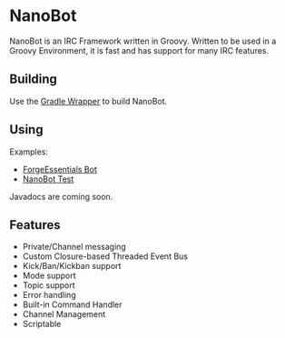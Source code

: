 NanoBot
=======

NanoBot is an IRC Framework written in Groovy. Written to be used in a Groovy Environment, it is fast and has support for many IRC features.

Building
--------

Use the [Gradle Wrapper](http://www.gradle.org/docs/current/userguide/gradle_wrapper.html) to build NanoBot.

Using
-----

Examples:
- [ForgeEssentials Bot](https://github.com/ForgeEssentials/cloaked-octo-robot)
- [NanoBot Test](https://github.com/DirectMyFile/NanoBot/blob/master/src/main/groovy/TestNanoBot.groovy)

Javadocs are coming soon.

Features
--------

- Private/Channel messaging
- Custom Closure-based Threaded Event Bus
- Kick/Ban/Kickban support
- Mode support
- Topic support
- Error handling
- Built-in Command Handler
- Channel Management
- Scriptable
